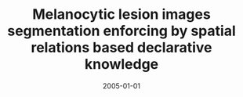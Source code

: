 ---
# Documentation: https://wowchemy.com/docs/managing-content/

title: Melanocytic lesion images segmentation enforcing by spatial relations based
  declarative knowledge
subtitle: ''
summary: ''
authors:
- kwasnicka
- Mariusz T. Paradowski
tags: []
categories: []
date: '2005-01-01'
lastmod: 2022-10-07T05:00:17Z
featured: false
draft: false

# Featured image
# To use, add an image named `featured.jpg/png` to your page's folder.
# Focal points: Smart, Center, TopLeft, Top, TopRight, Left, Right, BottomLeft, Bottom, BottomRight.
image:
  caption: ''
  focal_point: ''
  preview_only: false

# Projects (optional).
#   Associate this post with one or more of your projects.
#   Simply enter your project's folder or file name without extension.
#   E.g. `projects = ["internal-project"]` references `content/project/deep-learning/index.md`.
#   Otherwise, set `projects = []`.
projects: []
publishDate: '2022-10-07T05:00:16.706709Z'
publication_types:
- '1'
abstract: ''
publication: '*5th International Conference on Intelligent Systems Design and Applications.
  Proceedings, Wrocław, September 8-10, 2005*'
doi: 10.1109/ISDA.2005.63
---